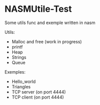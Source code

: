 # NASMUtile-Test
Some utils func and exemple written in nasm 

Utils:
  -  Malloc and free (work in progress)
  -  printf
  -  Heap
  -  Strings
  -  Queue
    
Exemples:
  -  Hello_world
  -  Triangles
  -  TCP server (on port 4444)
  -  TCP client  (on port 4444)
